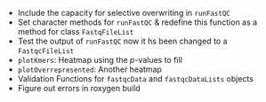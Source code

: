 - Include the capacity for selective overwriting in `runFastQC`
- Set character methods for `runFastQC` & redefine this function as a method for class `FastqFileList`
- Test the output of `runFastQC` now it hs been changed to a `FastqcFileList`
- `plotKmers`: Heatmap using the $p$-values to fill
- `plotOverrepresented`: Another heatmap
- Validation Functions for `fastqcData` and `fastqcDataLists` objects
- Figure out errors in roxygen build
